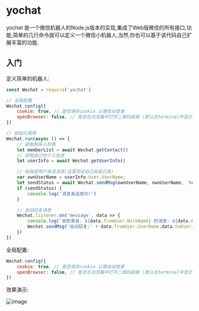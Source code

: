 # yochat

yochat 是一个微信机器人的Node.js版本的实现,集成了Web版微信的所有接口,功能,简单的几行命令就可以定义一个微信小机器人,当然,你也可以基于该代码自己扩展丰富的功能.

## 入门

定义简单的机器人:

```javascript
const Wechat = require('yochat')

// 全局配置
Wechat.config({
    cookie: true, // 是否保存cookie 以便自动登录
    openBrowser: false, // 是否在浏览器中打开二维码链接 (默认在terminal中显示)
})

// 初始化程序
Wechat.run(async () => {
    // 获取联系人列表
    let memberList = await Wechat.getContact()
    // 获取自己的个人信息
    let userInfo = await Wechat.getUserInfo()

    // 给指定用户发送消息(这里测试自己给自己发)
    var ownUserName = userInfo.User.UserName;
    let sendStatus = await Wechat.sendMsg(ownUserName, ownUserName, `hello word! 现在的时间是:${new Date()}`)
    if (sendStatus) {
        console.log('消息发送成功!')
    }

    // 自动回复消息
    Wechat.listener.on('message', data => {
        console.log(`收到来自: ${data.fromUser.NickName} 的消息: ${data.msg}`)
        Wechat.sendMsg('自动回复:' + data.fromUser.UserName,data.toUser.UserName,data.msg)
    })
})

```

全局配置: 

```javascript
Wechat.config({
    cookie: true, // 是否保存cookie 以便自动登录
    openBrowser: false, // 是否在浏览器中打开二维码链接 (默认在terminal中显示)
})
```
效果演示:

 ![image](https://raw.githubusercontent.com/w88975/yochat/master/docs/screenshot.gif)